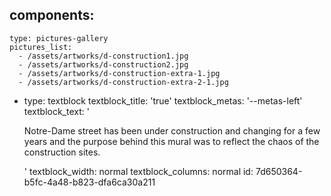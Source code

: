 components:
  -
    type: pictures-gallery
    pictures_list:
      - /assets/artworks/d-construction1.jpg
      - /assets/artworks/d-construction2.jpg
      - /assets/artworks/d-construction-extra-1.jpg
      - /assets/artworks/d-construction-extra-2-1.jpg
  -
    type: textblock
    textblock_title: 'true'
    textblock_metas: '--metas-left'
    textblock_text: '<p>Notre-Dame street has been under construction and changing for a few years and the purpose behind this mural was to reflect the chaos of the construction sites.</p>'
    textblock_width: normal
    textblock_columns: normal
id: 7d650364-b5fc-4a48-b823-dfa6ca30a211
